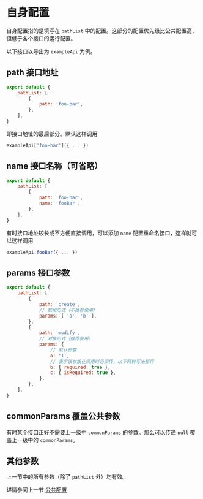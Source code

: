 # 自身配置
自身配置指的是填写在 `pathList` 中的配置。这部分的配置优先级比公共配置高，但低于各个接口的运行配置。

以下接口以导出为 `exampleApi` 为例。

## path 接口地址
```js
export default {
    pathList: [
        {
            path: 'foo-bar',
        },
    ],
}
```

即接口地址的最后部分。默认这样调用

```js
exampleApi['foo-bar']({ ... })
```

## name 接口名称（可省略）
```js
export default {
    pathList: [
        {
            path: 'foo-bar',
            name: 'fooBar',
        },
    ],
}
```

有时接口地址较长或不方便直接调用，可以添加 `name` 配置重命名接口，这样就可以这样调用

```js
exampleApi.fooBar({ ... })
```

## params 接口参数

```js
export default {
    pathList: [
        {
            path: 'create',
            // 数组形式（不推荐使用）
            params: [ 'a', 'b' ],
        },
        {
            path: 'modify',
            // 对象形式（推荐使用）
            params: {
                // 默认参数
                a: '1',
                // 表示该参数在调用时必须传，以下两种写法都行
                b: { required: true },
                c: { isRequired: true },
            },
        },
    ],
}
```

## commonParams 覆盖公共参数
有时某个接口正好不需要上一级中 `commonParams` 的参数。那么可以传递 `null` 覆盖上一级中的 `commonParams`。

## 其他参数
上一节中的所有参数（除了 `pathList` 外）均有效。

详情参阅上一节 [公共配置](./common.md)
